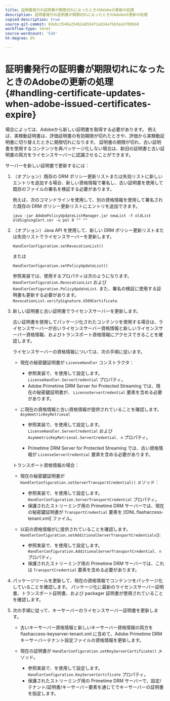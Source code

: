 ```yaml
---
title: 証明書発行の証明書が期限切れになったときのAdobeの更新の処理
description: 証明書発行の証明書が期限切れになったときのAdobeの更新の処理
copied-description: true
source-git-commit: 02ebc3548a254b2a6554f1ab34afbb3ea5f09bb8
workflow-type: tm+mt
source-wordcount: '534'
ht-degree: 0%

---
```


# 証明書発行の証明書が期限切れになったときのAdobeの更新の処理{#handling-certificate-updates-when-adobe-issued-certificates-expire}

場合によっては、Adobeから新しい証明書を取得する必要があります。 例えば、実稼動証明書は、評価証明書の有効期限が切れたときや、評価から実稼動証明書に切り替えたときに期限切れになります。 証明書の期限が切れ、古い証明書を使用するコンテンツを再パッケージ化しない場合は、新旧の証明書と古い証明書の両方をライセンスサーバーに認識させることができます。

サーバーを新しい証明書で更新するには：

1. （オプション）既存の DRM ポリシー更新リストまたは失効リストに新しいエントリを追加する場合、新しい資格情報で署名し、古い証明書を使用して既存のファイルの署名を検証する必要があります。

   例えば、次のコマンドラインを使用して、別の資格情報を使用して署名された既存の DRM ポリシー更新リストにエントリを追加できます。

   ```
   java -jar AdobePolicyUpdateListManager.jar newList -f oldList oldSigningCert.cer -u pol 0 "" ""
   ```

1. （オプション）Java API を使用して、新しい DRM ポリシー更新リストまたは失効リストでライセンスサーバーを更新します。

   ```
   HandlerConfiguration.setRevocationList() 
   ```

   または

   ```
   HandlerConfiguration.setPolicyUpdateList()
   ```

   参照実装では、使用するプロパティは次のようになります。 `HandlerConfiguration.RevocationList` および `HandlerConfiguration.PolicyUpdateList`. また、署名の検証に使用する証明書も更新する必要があります。 `RevocationList.verifySignature.X509Certificate`.

1. 新しい証明書と古い証明書でライセンスサーバーを更新します。

   古い証明書を使用してパッケージ化されたコンテンツを使用する場合は、ライセンスサーバーが古いライセンスサーバー資格情報と新しいライセンスサーバー資格情報、およびトランスポート資格情報にアクセスできることを確認します。

   ライセンスサーバーの資格情報については、次の手順に従います。

   * 現在の秘密鍵証明書が `LicenseHandler` コンストラクタ：

      * 参照実装で、を使用して設定します。 `LicenseHandler.ServerCredential` プロパティ。
      * Adobe Primetime DRM Server for Protected Streaming では、現在の秘密鍵証明書が、 `LicenseServerCredential` 要素を含める必要があります。

   * に現在の資格情報と古い資格情報が提供されていることを確認します。 `AsymmetricKeyRetrieval`

      * 参照実装で、を使用して設定します。 `LicenseHandler.ServerCredential` および `AsymmetricKeyRetrieval.ServerCredential. n` プロパティ。

      * Primetime DRM Server for Protected Streaming では、古い資格情報が `LicenseServerCredential` 要素を含める必要があります。

   トランスポート資格情報の場合：

   * 現在の秘密鍵証明書が `HandlerConfiguration.setServerTransportCredential()` メソッド：

      * 参照実装で、を使用して設定します。 `HandlerConfiguration.ServerTransportCredential` プロパティ。
      * 保護されたストリーミング用の Primetime DRM サーバーでは、現在の秘密鍵証明書が `TransportCredential` 要素を [!DNL flashaccess-tenant.xml] ファイル。

   * 以前の資格情報がに提供されていることを確認します。 `HandlerConfiguration.setAdditionalServerTransportCredentials`():

      * 参照実装で、を使用して設定します。 `HandlerConfiguration.AdditionalServerTransportCredential. n` プロパティ。
      * 保護されたストリーミング用の Primetime DRM サーバーでは、これは `TransportCredential` 要素を含める必要があります。

1. パッケージツールを更新して、現在の資格情報でコンテンツをパッケージ化していることを確認します。 パッケージ化に最新のライセンスサーバー証明書、トランスポート証明書、および packager 証明書が使用されていることを確認します。
1. 次の手順に従って、キーサーバーのライセンスサーバー証明書を更新します。

   * 古いキーサーバー資格情報と新しいキーサーバー資格情報の両方を flashaccess-keyserver-tenant.xml に含めて、Adobe Primetime DRM キーサーバーテナント設定ファイルの資格情報を更新します。
   * 現在の証明書が `HandlerConfiguration.setKeyServerCertificate()` メソッド。

      * 参照実装で、を使用して設定します。 `HandlerConfiguration.KeyServerCertificate` プロパティ。
      * 保護されたストリーミング用の Primetime DRM サーバーで、設定/テナント/証明書/キーサーバー要素を通じてでキーサーバーの証明書を指定します。
